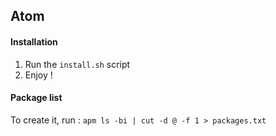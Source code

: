 ## Atom

#### Installation

1. Run the `install.sh` script
2. Enjoy !

#### Package list

To create it, run : `apm ls -bi | cut -d @ -f 1 > packages.txt`
